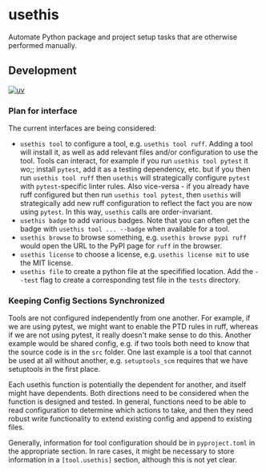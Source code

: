# usethis

Automate Python package and project setup tasks that are otherwise performed manually.

## Development

[![uv](https://img.shields.io/endpoint?url=https://raw.githubusercontent.com/astral-sh/uv/main/assets/badge/v0.json)](https://github.com/astral-sh/uv)

### Plan for interface

The current interfaces are being considered:

- `usethis tool` to configure a tool, e.g. `usethis tool ruff`. Adding a tool will install it, as well as add relevant files and/or configuration to use the tool. Tools can interact, for example if you run `usethis tool pytest` it wo;; install `pytest`, add it as a testing dependency, etc. but if you then run `usethis tool ruff` then `usethis` will strategically configure `pytest` with `pytest`-specific linter rules. Also vice-versa - if you already have ruff configured but then run `usethis tool pytest`, then `usethis` will strategically add new ruff configuration to reflect the fact you are now using `pytest`. In this way, `usethis` calls are order-invariant.
- `usethis badge` to add various badges. Note that you can often get the badge with `usethis tool ... --badge` when available for a tool.
- `usethis browse` to browse something, e.g. `usethis browse pypi ruff` would open the URL to the PyPI page for `ruff` in the browser.
- `usethis license` to choose a license, e.g. `usethis license mit` to use the MIT license.
- `usethis file` to create a python file at the specifified location. Add the `--test` flag to create a corresponding test file in the `tests` directory.

### Keeping Config Sections Synchronized

Tools are not configured independently from one another. For example, if we are using pytest, we might want to enable the PTD rules in ruff, whereas if we are not using pytest, it really doesn't make sense to do this. Another example would be shared config, e.g. if two tools both need to know that the source code is in the `src` folder. One last example is a tool that cannot be used at all without another, e.g. `setuptools_scm` requires that we have setuptools in the first place.

Each usethis function is potentially the dependent for another, and itself might have dependents. Both directions need to be considered when the function is designed and tested. In general, functions need to be able to read configuration to determine which actions to take, and then they need robust write functionality to extend existing config and append to existing files.

Generally, information for tool configuration should be in `pyproject.toml` in the appropriate section. In rare cases, it might be necessary to store information in a `[tool.usethis]` section, although this is not yet clear.
